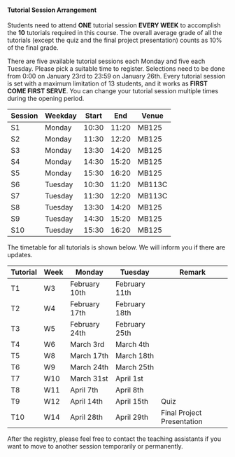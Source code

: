#### Tutorial Session Arrangement

Students need to attend **ONE** tutorial session **EVERY WEEK** to accomplish the **10** tutorials required in this course. The overall average grade of all the tutorials (except the quiz and the final project presentation) counts as 10% of the final grade. 

There are five available tutorial sessions each Monday and five each Tuesday. Please pick a suitable time to register. Selections need to be done from 0:00 on January 23rd to 23:59 on January 26th. Every tutorial session is set with a maximum limitation of 13 students, and it works as **FIRST COME FIRST SERVE**. You can change your tutorial session multiple times during the opening period. 

| Session | Weekday | Start | End | Venue |
| - | - | - | - | - |
| S1 | Monday | 10:30 | 11:20 | MB125 |
| S2 | Monday | 11:30 | 12:20 | MB125 |
| S3 | Monday | 13:30 | 14:20 | MB125 |
| S4 | Monday | 14:30 | 15:20 | MB125 |
| S5 | Monday | 15:30 | 16:20 | MB125 |
| S6 | Tuesday | 10:30 | 11:20 | MB113C |
| S7 | Tuesday | 11:30 | 12:20 | MB113C |
| S8 | Tuesday | 13:30 | 14:20 | MB125 |
| S9 | Tuesday | 14:30 | 15:20 | MB125 |
| S10 | Tuesday | 15:30 | 16:20 | MB125 |

The timetable for all tutorials is shown below. We will inform you if there are updates. 

| Tutorial | Week | Monday | Tuesday | Remark |
| - | - | - | - | - |
| T1 | W3 | February 10th| February 11th| |
| T2 | W4 | February 17th| February 18th| |
| T3 | W5 | February 24th| February 25th| |
| T4 | W6 | March 3rd | March 4th | |
| T5 | W8 | March 17th | March 18th | |
| T6 | W9 | March 24th | March 25th | |
| T7 | W10 | March 31st | April 1st | |
| T8 | W11 | April 7th | April 8th | |
| T9 | W12 | April 14th | April 15th | Quiz |
| T10 | W14 | April 28th | April 29th | Final Project Presentation |

After the registry, please feel free to contact the teaching assistants if you want to move to another session temporarily or permanently. 
